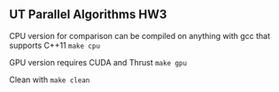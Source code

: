 ## UT Parallel Algorithms HW3

CPU version for comparison can be compiled on anything with gcc that supports C++11
`make cpu`

GPU version requires CUDA and Thrust
`make gpu`

Clean with `make clean`
